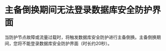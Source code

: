 # 主备倒换期间无法登录数据库安全防护界面<a name="ZH-CN_TOPIC_0170913569"></a>

当防护节点故障或流量过载时，将触发数据库安全防护进行主备倒换。主备倒换期间，您将不能登录数据库安全防护界面（时长约20秒）。

